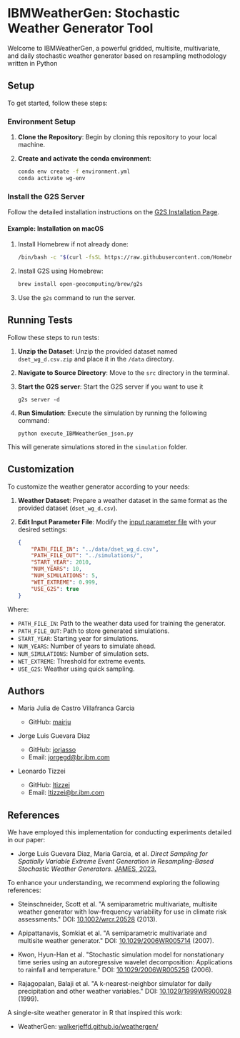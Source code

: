 # IBMWeatherGen: Stochastic Weather Generator Tool

Welcome to IBMWeatherGen, a powerful gridded, multisite, multivariate, and daily stochastic weather generator based on resampling methodology written in Python

## Setup

To get started, follow these steps:

   
### Environment Setup

1. **Clone the Repository**: Begin by cloning this repository to your local machine.

2. **Create and activate the conda environment**:
    ```bash
    conda env create -f environment.yml
    conda activate wg-env
    ```

### Install the G2S Server

Follow the detailed installation instructions on the [G2S Installation Page](https://gaia-unil.github.io/G2S/installation/server.html).

#### Example: Installation on macOS

1. Install Homebrew if not already done:
    ```bash
    /bin/bash -c "$(curl -fsSL https://raw.githubusercontent.com/Homebrew/install/HEAD/install.sh)"
    ```
2. Install G2S using Homebrew:
    ```bash
    brew install open-geocomputing/brew/g2s
    ```
3. Use the `g2s` command to run the server.

## Running Tests

Follow these steps to run tests:

1. **Unzip the Dataset**: Unzip the provided dataset named `dset_wg_d.csv.zip` and place it in the `/data` directory.

2. **Navigate to Source Directory**: Move to the `src` directory in the terminal.

3. **Start the G2S server**: Start the G2S server if you want to use it
    ```
    g2s server -d
    ```
4. **Run Simulation**: Execute the simulation by running the following command:
   
    ```
    python execute_IBMWeatherGen_json.py
    ```

This will generate simulations stored in the `simulation` folder.

## Customization

To customize the weather generator according to your needs:

1. **Weather Dataset**: Prepare a weather dataset in the same format as the provided dataset (`dset_wg_d.csv`).

2. **Edit Input Parameter File**: Modify the [input parameter file](./src/ibmwg-input.json) with your desired settings:

   ```json
   {
       "PATH_FILE_IN": "../data/dset_wg_d.csv",
       "PATH_FILE_OUT": "../simulations/",
       "START_YEAR": 2010,
       "NUM_YEARS": 10,
       "NUM_SIMULATIONS": 5,
       "WET_EXTREME": 0.999,
       "USE_G2S": true
   }

Where:

- `PATH_FILE_IN`: Path to the weather data used for training the generator.
- `PATH_FILE_OUT`: Path to store generated simulations.
- `START_YEAR`: Starting year for simulations.
- `NUM_YEARS`: Number of years to simulate ahead.
- `NUM_SIMULATIONS`: Number of simulation sets.
- `WET_EXTREME`: Threshold for extreme events.
- `USE_G2S`: Weather using quick sampling.

## Authors

- Maria Julia de Castro Villafranca Garcia
   - GitHub: [mairju](https://github.com/mairju)
     
- Jorge Luis Guevara Diaz
  - GitHub: [jorjasso](https://github.com/jorjasso)
  - Email: jorgegd@br.ibm.com

- Leonardo Tizzei
  - GitHub: [ltizzei](https://github.com/ltizzei)
  - Email: ltizzei@br.ibm.com

## References

We have employed this implementation for conducting experiments detailed in our paper:

- Jorge Luis Guevara Diaz, Maria Garcia, et al. *Direct Sampling for Spatially Variable Extreme Event Generation in Resampling-Based Stochastic Weather Generators*. [JAMES, 2023.](https://agupubs.onlinelibrary.wiley.com/doi/full/10.1029/2022MS003542)
  
To enhance your understanding, we recommend exploring the following references:

- Steinschneider, Scott et al. "A semiparametric multivariate, multisite weather generator with low-frequency variability for use in climate risk assessments." DOI: [10.1002/wrcr.20528](https://doi.org/10.1002/wrcr.20528) (2013).

- Apipattanavis, Somkiat et al. "A semiparametric multivariate and multisite weather generator." DOI: [10.1029/2006WR005714](https://doi.org/10.1029/2006WR005714) (2007).

- Kwon, Hyun-Han et al. "Stochastic simulation model for nonstationary time series using an autoregressive wavelet decomposition: Applications to rainfall and temperature." DOI: [10.1029/2006WR005258](https://doi.org/10.1029/2006WR005258) (2006).

- Rajagopalan, Balaji et al. "A k-nearest-neighbor simulator for daily precipitation and other weather variables." DOI: [10.1029/1999WR900028](https://doi.org/10.1029/1999WR900028) (1999).

A single-site weather generator in R that inspired this work:
- WeatherGen: [walkerjeffd.github.io/weathergen/](https://walkerjeffd.github.io/weathergen/)
